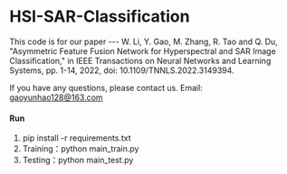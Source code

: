 # HSI-SAR-Classification
 
This code is for our paper --- W. Li, Y. Gao, M. Zhang, R. Tao and Q. Du, "Asymmetric Feature Fusion Network for Hyperspectral and SAR Image Classification," 
in IEEE Transactions on Neural Networks and Learning Systems, pp. 1-14, 2022, doi: 10.1109/TNNLS.2022.3149394.

If you have any questions, please contact us. Email: gaoyunhao128@163.com

#### Run

1. pip install -r requirements.txt 
2. Training：python main_train.py 
3. Testing：python main_test.py 
